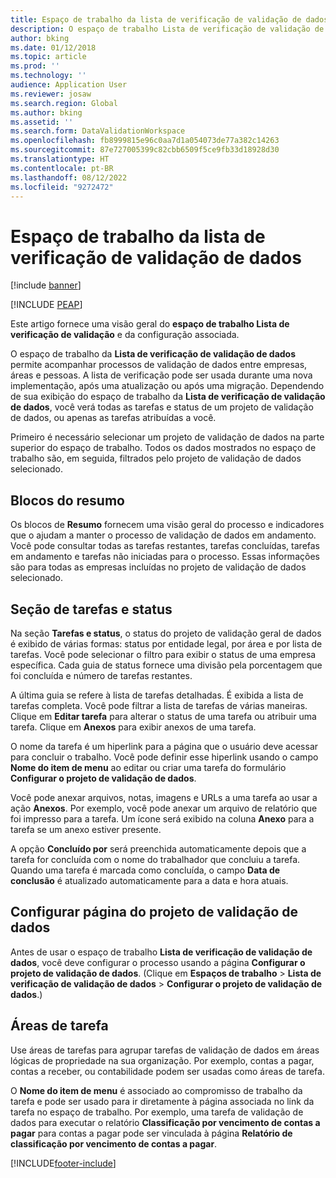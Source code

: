 ```yaml
---
title: Espaço de trabalho da lista de verificação de validação de dados
description: O espaço de trabalho Lista de verificação de validação de dados permite acompanhar processos de validação de dados entre empresas, áreas e pessoas.
author: bking
ms.date: 01/12/2018
ms.topic: article
ms.prod: ''
ms.technology: ''
audience: Application User
ms.reviewer: josaw
ms.search.region: Global
ms.author: bking
ms.assetid: ''
ms.search.form: DataValidationWorkspace
ms.openlocfilehash: fb8999815e96c0aa7d1a054073de77a382c14263
ms.sourcegitcommit: 87e727005399c82cbb6509f5ce9fb33d18928d30
ms.translationtype: HT
ms.contentlocale: pt-BR
ms.lasthandoff: 08/12/2022
ms.locfileid: "9272472"
---
```

# <a name="data-validation-checklist-workspace"></a>Espaço de trabalho da lista de verificação de validação de dados

[!include [banner](../includes/banner.md)]


[!INCLUDE [PEAP](../../../includes/peap-1.md)]

Este artigo fornece uma visão geral do **espaço de trabalho Lista de verificação de validação** e da configuração associada.

O espaço de trabalho da **Lista de verificação de validação de dados** permite acompanhar processos de validação de dados entre empresas, áreas e pessoas. A lista de verificação pode ser usada durante uma nova implementação, após uma atualização ou após uma migração. Dependendo de sua exibição do espaço de trabalho da **Lista de verificação de validação de dados**, você verá todas as tarefas e status de um projeto de validação de dados, ou apenas as tarefas atribuídas a você.

Primeiro é necessário selecionar um projeto de validação de dados na parte superior do espaço de trabalho. Todos os dados mostrados no espaço de trabalho são, em seguida, filtrados pelo projeto de validação de dados selecionado.

## <a name="summary-tiles"></a>Blocos do resumo

Os blocos de **Resumo** fornecem uma visão geral do processo e indicadores que o ajudam a manter o processo de validação de dados em andamento. Você pode consultar todas as tarefas restantes, tarefas concluídas, tarefas em andamento e tarefas não iniciadas para o processo. Essas informações são para todas as empresas incluídas no projeto de validação de dados selecionado.

## <a name="tasks-and-status-section"></a>Seção de tarefas e status

Na seção **Tarefas e status**, o status do projeto de validação geral de dados é exibido de várias formas: status por entidade legal, por área e por lista de tarefas. Você pode selecionar o filtro para exibir o status de uma empresa específica. Cada guia de status fornece uma divisão pela porcentagem que foi concluída e número de tarefas restantes.

A última guia se refere à lista de tarefas detalhadas. É exibida a lista de tarefas completa. Você pode filtrar a lista de tarefas de várias maneiras. Clique em **Editar tarefa** para alterar o status de uma tarefa ou atribuir uma tarefa. Clique em **Anexos** para exibir anexos de uma tarefa.

O nome da tarefa é um hiperlink para a página que o usuário deve acessar para concluir o trabalho. Você pode definir esse hiperlink usando o campo **Nome do item de menu** ao editar ou criar uma tarefa do formulário **Configurar o projeto de validação de dados**.

Você pode anexar arquivos, notas, imagens e URLs a uma tarefa ao usar a ação **Anexos**. Por exemplo, você pode anexar um arquivo de relatório que foi impresso para a tarefa. Um ícone será exibido na coluna **Anexo** para a tarefa se um anexo estiver presente.

A opção **Concluído por** será preenchida automaticamente depois que a tarefa for concluída com o nome do trabalhador que concluiu a tarefa. Quando uma tarefa é marcada como concluída, o campo **Data de conclusão** é atualizado automaticamente para a data e hora atuais.

## <a name="configure-data-validation-project-page"></a>Configurar página do projeto de validação de dados

Antes de usar o espaço de trabalho **Lista de verificação de validação de dados**, você deve configurar o processo usando a página **Configurar o projeto de validação de dados**. (Clique em **Espaços de trabalho** \> **Lista de verificação de validação de dados** \> **Configurar o projeto de validação de dados**.)

## <a name="task-areas"></a>Áreas de tarefa

Use áreas de tarefas para agrupar tarefas de validação de dados em áreas lógicas de propriedade na sua organização. Por exemplo, contas a pagar, contas a receber, ou contabilidade podem ser usadas como áreas de tarefa.

O **Nome do item de menu** é associado ao compromisso de trabalho da tarefa e pode ser usado para ir diretamente à página associada no link da tarefa no espaço de trabalho. Por exemplo, uma tarefa de validação de dados para executar o relatório **Classificação por vencimento de contas a pagar** para contas a pagar pode ser vinculada à página **Relatório de classificação por vencimento de contas a pagar**.


[!INCLUDE[footer-include](../../../includes/footer-banner.md)]

